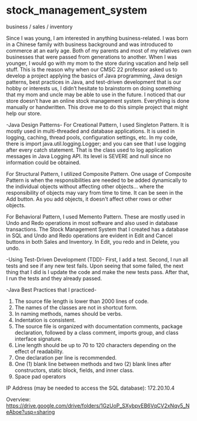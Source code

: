 # stock_management_system
business / sales / inventory


Since I was young, I am interested in anything business-related. I was born in a Chinese family with business background and was introduced to commerce at an early age. Both of my parents and most of my relatives own businesses that were passed from generations to another.  When I was younger, I would go with my mom to the store during vacation and help sell stuff. This is the reason why when our CMSC 22 professor asked us to develop a project applying the basics of Java programming, Java design patterns, best practices in Java, and test-driven development that is our hobby or interests us, I didn’t hesitate to brainstorm on doing something that my mom and uncle may be able to use in the future. I noticed that our store doesn’t have an online stock management system. Everything is done manually or handwritten. This drove me to do this simple project that might help our store. 


-Java Design Patterns-
For Creational Pattern, I used Singleton Pattern. It is mostly used in multi-threaded and database applications. It is used in logging, caching, thread pools, configuration settings, etc. In my code, there is import java.util.logging.Logger; and you can see that I use logging after every catch statement. That is the class used to log application messages in Java Logging API. Its level is SEVERE and null since no information could be obtained. 

For Structural Pattern, I utilized Composite Pattern. One usage of Composite Pattern is when the responsibilities are needed to be added dynamically to the individual objects without affecting other objects... where the responsibility of objects may vary from time to time. It can be seen in the Add button. As you add objects, it doesn't affect other rows or other objects.

For Behavioral Pattern, I used Memento Pattern. These are mostly used in Undo and Redo operations in most software and also used in database transactions. The Stock Management System that I created has a database in SQL and Undo and Redo operations are evident in Edit and Cancel buttons in both Sales and Inventory. In Edit, you redo and in Delete, you undo.


-Using Test-Driven Development (TDD)-
First, I add a test. Second, I run all tests and see if any new test fails. Upon seeing that some failed, the next thing that I did is I update the code and make the new tests pass. After that, I run the tests and they already passed.


-Java Best Practices that I practiced-
1. The source file length is lower than 2000 lines of code.
2. The names of the classes are not in shortcut form. 
3. In naming methods, names should be verbs.
4. Indentation is consistent.
5. The source file is organized with documentation comments, package declaration, followed by a class comment, imports group, and class interface signature.
6. Line length should be up to 70 to 120 characters depending on the effect of readability. 
7. One declaration per line is recommended. 
8. One (1) blank line between methods and two (2) blank lines after constructors, static block, fields, and inner class.
9. Space pad operators


IP Address (may be needed to access the SQL database):
172.20.10.4


Overview:
https://drive.google.com/drive/folders/1GzUoP_SXybpvEB6VqCV2xNqv5_NeAboe?usp=sharing
